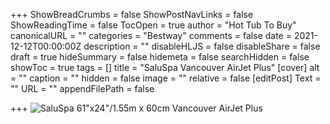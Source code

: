+++
ShowBreadCrumbs = false
ShowPostNavLinks = false
ShowReadingTime = false
TocOpen = true
author = "Hot Tub To Buy"
canonicalURL = ""
categories = "Bestway"
comments = false
date = 2021-12-12T00:00:00Z
description = ""
disableHLJS = false
disableShare = false
draft = true
hideSummary = false
hidemeta = false
searchHidden = false
showToc = true
tags = []
title = "SaluSpa Vancouver AirJet Plus"
[cover]
alt = ""
caption = ""
hidden = false
image = ""
relative = false
[editPost]
Text = ""
URL = ""
appendFilePath = false

+++
![SaluSpa 61"x24"/1.55m x 60cm Vancouver AirJet Plus](https://images-na.ssl-images-amazon.com/images/I/81MNhTWdErL._AC_UL604_SR604,400_.jpg)